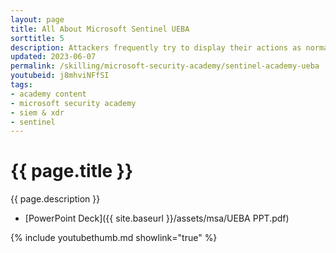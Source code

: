 ```yaml
---
layout: page
title: All About Microsoft Sentinel UEBA
sorttitle: 5
description: Attackers frequently try to display their actions as normal activities and in the balance between ordinary user activity and obvious attacker doings – there is a grey area. This grey area may pose imminent threats to your organization but could be overlooked. Learn how UEBA builds comprehensive profiles of the user and entity across time and peer group horizons to best find anomalies and suspicious activity.
updated: 2023-06-07
permalink: /skilling/microsoft-security-academy/sentinel-academy-ueba
youtubeid: j8mhviNFfSI
tags: 
- academy content
- microsoft security academy
- siem & xdr
- sentinel
---
```


# {{ page.title }}

{{ page.description }}

* [PowerPoint Deck]({{ site.baseurl }}/assets/msa/UEBA PPT.pdf)

{% include youtubethumb.md showlink="true" %}